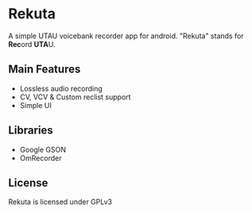 # Rekuta

A simple UTAU voicebank recorder app for android. "Rekuta" stands for **Rec**ord **UTA**U.

## Main Features

- Lossless audio recording
- CV, VCV & Custom reclist support
- Simple UI

## Libraries

- Google GSON
- OmRecorder

## License

Rekuta is licensed under GPLv3